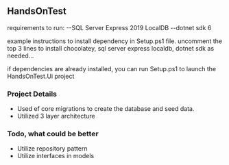 ﻿## HandsOnTest

requirements to run:
--SQL Server Express 2019 LocalDB
--dotnet sdk 6

example instructions to install dependency in Setup.ps1 file.
uncomment the top 3 lines to install chocolatey, sql server express localdb, dotnet sdk as needed... 

if dependencies are already installed, you can run Setup.ps1 to launch the HandsOnTest.Ui project

### Project Details

* Used ef core migrations to create the database and seed data.
* Utilized 3 layer architecture 


### Todo, what could be better

* Utilize repository pattern
* Utilize interfaces in models